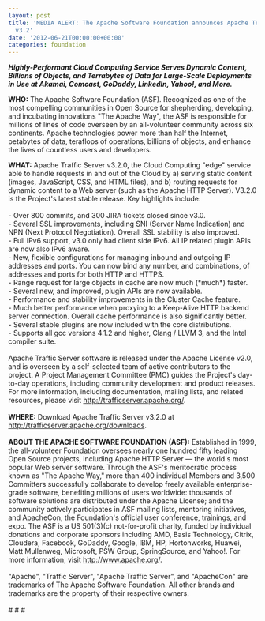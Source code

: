 ```yaml
---
layout: post
title: 'MEDIA ALERT: The Apache Software Foundation announces Apache Traffic Server
  v3.2'
date: '2012-06-21T00:00:00+00:00'
categories: foundation
---
```

<p><b><i>Highly-Performant Cloud Computing Service Serves Dynamic Content, Billions of Objects, and Terrabytes of Data for Large-Scale Deployments in Use at Akamai, Comcast, GoDaddy, LinkedIn, Yahoo!, and More.</i></b></p> 
  <p><b>WHO:</b> The Apache Software Foundation (ASF). Recognized as one of the most compelling communities in Open Source for shepherding, developing, and incubating innovations &quot;The Apache Way&quot;, the ASF is responsible for millions of lines of code overseen by an all-volunteer community across six continents. Apache technologies power more than half the Internet, petabytes of data, teraflops of operations, billions of objects, and enhance the lives of countless users and developers.</p> 
  <div><b>WHAT:</b> Apache Traffic Server v3.2.0, the Cloud Computing &quot;edge&quot; service able to handle requests in and out of the Cloud by a) serving static content (images, JavaScript, CSS, and HTML files), and b) routing requests for dynamic content to a Web server (such as the Apache HTTP Server). V3.2.0 is the Project's latest stable release. Key highlights include:</div> 
  <div><br /></div> 
  <div>- Over 800 commits, and 300 JIRA tickets closed since v3.0.</div> 
  <div>- Several SSL improvements, including SNI (Server Name Indication) and NPN (Next Protocol Negotiation). Overall SSL stability is also improved.</div> 
  <div>- Full IPv6 support, v3.0 only had client side IPv6. All IP related plugin APIs are now also IPv6 aware.</div> 
  <div>- New, flexible configurations for managing inbound and outgoing IP addresses and ports. You can now bind any number, and combinations, of addresses and ports for both HTTP and HTTPS.</div> 
  <div>- Range request for large objects in cache are now much (*much*) faster.</div> 
  <div>- Several new, and improved, plugin APIs are now available.</div> 
  <div>- Performance and stability improvements in the Cluster Cache feature.</div> 
  <div>- Much better performance when proxying to a Keep-Alive HTTP backend server connection. Overall cache performance is also significantly better.</div> 
  <div>- Several stable plugins are now included with the core distributions.</div> 
  <div>- Supports all gcc versions 4.1.2 and higher, Clang / LLVM 3, and the Intel compiler suite.</div> 
  <div><br /></div> 
  <div>Apache Traffic Server software is released under the Apache License v2.0, and is overseen by a self-selected team of active contributors to the project. A Project Management Committee (PMC) guides the Project's day-to-day operations, including community development and product releases. For more information, including documentation, mailing lists, and related resources, please visit <a href="http://trafficserver.apache.org/">http://trafficserver.apache.org/</a>.</div> 
  <div><br /></div> 
  <div><b>WHERE:</b> Download Apache Traffic Server v3.2.0 at <a href="http://trafficserver.apache.org/downloads">http://trafficserver.apache.org/downloads</a>.</div> 
  <div><br /></div> 
  <div><b>ABOUT THE APACHE SOFTWARE FOUNDATION (ASF):</b> Established in 1999, the all-volunteer Foundation oversees nearly one hundred fifty leading Open Source projects, including Apache HTTP Server — the world's most popular Web server software. Through the ASF's meritocratic process known as &quot;The Apache Way,&quot; more than 400 individual Members and 3,500 Committers successfully collaborate to develop freely available enterprise-grade software, benefiting millions of users worldwide: thousands of software solutions are distributed under the Apache License; and the community actively participates in ASF mailing lists, mentoring initiatives, and ApacheCon, the Foundation's official user conference, trainings, and expo. The ASF is a US 501(3)(c) not-for-profit charity, funded by individual donations and corporate sponsors including AMD, Basis Technology, Citrix, Cloudera, Facebook, GoDaddy, Google, IBM, HP, Hortonworks, Huawei, Matt Mullenweg, Microsoft, PSW Group, SpringSource, and Yahoo!. For more information, visit <a href="http://www.apache.org/">http://www.apache.org/</a>.</div> 
  <div><br /></div> 
  <div>&quot;Apache&quot;, &quot;Traffic Server&quot;, &quot;Apache Traffic Server&quot;, and &quot;ApacheCon&quot; are trademarks of The Apache Software Foundation. All other brands and trademarks are the property of their respective owners.</div> 
  <div><br /></div> 
  <div># # #</div>

